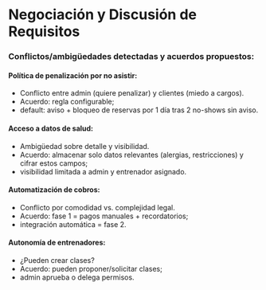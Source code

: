 # Negociación y Discusión de Requisitos

### Conflictos/ambigüedades detectadas y acuerdos propuestos:

#### Política de penalización por no asistir:
- Conflicto entre admin (quiere penalizar) y clientes (miedo a cargos).
- Acuerdo: regla configurable;
- default: aviso + bloqueo de reservas por 1 día tras 2 no-shows sin aviso.

#### Acceso a datos de salud:
- Ambigüedad sobre detalle y visibilidad.
- Acuerdo: almacenar solo datos relevantes (alergias, restricciones) y cifrar estos campos;
- visibilidad limitada a admin y entrenador asignado.

#### Automatización de cobros:
- Conflicto por comodidad vs. complejidad legal.
- Acuerdo: fase 1 = pagos manuales + recordatorios;
- integración automática = fase 2.

#### Autonomía de entrenadores:
- ¿Pueden crear clases?
- Acuerdo: pueden proponer/solicitar clases;
- admin aprueba o delega permisos.


